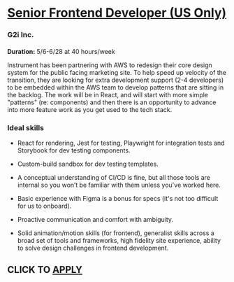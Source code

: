 # [Senior Frontend Developer (US Only)](https://www.remotewlb.com/apply/senior-frontend-developer-us-only)  
### G2i Inc.  
####  

**Duration:** 5/6-6/28 at 40 hours/week

Instrument has been partnering with AWS to redesign their core design system for the public facing marketing site. To help speed up velocity of the transition, they are looking for extra development support (2-4 developers) to be embedded within the AWS team to develop patterns that are sitting in the backlog. The work will be in React, and will start with more simple "patterns" (re: components) and then there is an opportunity to advance into more feature work as you get used to the tech stack.

### Ideal skills

  * React for rendering, Jest for testing, Playwright for integration tests and Storybook for dev testing components.

  * Custom-build sandbox for dev testing templates.

  * A conceptual understanding of CI/CD is fine, but all those tools are internal so you won’t be familiar with them unless you've worked here.

  * Basic experience with Figma is a bonus for specs (it's not too difficult for us to onboard).

  * Proactive communication and comfort with ambiguity.

  * Solid animation/motion skills (for frontend), generalist skills across a broad set of tools and frameworks, high fidelity site experience, ability to solve design challenges in frontend development. 

  
## CLICK TO [APPLY](https://www.remotewlb.com/apply/senior-frontend-developer-us-only)

